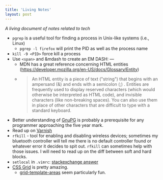 ```yaml
---
title: 'Living Notes'
layout: post
---
```


*A living document of notes related to tech*

- `pgrep` is a useful tool for finding a process in Unix-like systems (i.e., Linux)
	- `pgrep -l firefox` will print the PID as well as the process name
- `kill -9 <PID>` force kill a process 
- Use `<span>` and &mdash to create an EM DASH: <span>&mdash;</span> 
	- MDN has a great reference concerning HTML entities (https://developer.mozilla.org/en-US/docs/Glossary/Entity)
	- > An HTML entity is a piece of text ("string") that begins with an ampersand (&) and ends with a semicolon (;) . Entities are frequently used to display reserved characters (which would otherwise be interpreted as HTML code), and invisible characters (like non-breaking spaces). You can also use them in place of other characters that are difficult to type with a standard keyboard.  
- Better understanding of [GnuPG](https://gnupg.org/faq/gnupg-faq.html) is probably a prerequisite for any programmer approaching the five year mark.
- Read up on [Varnish](https://varnish-cache.org/docs/6.3/index.html) 
- `rfkill` - tool for enabling and disabling wireless devices; sometimes my bluetooth controller will tell me there is no default controller found or whatever error it decides to spit out. `rfkill` can sometimes help with those issues. I will need to read up on the diff between soft and hard blocks.
- `setlocal` in `.vimrc`: [stackexchange answer](https://vi.stackexchange.com/questions/14605/differences-between-local-global)
- [CSS Grid](https://developer.mozilla.org/en-US/docs/Web/CSS/CSS_Grid_Layout) is pretty amazing.
	- [grid-template-areas](https://developer.mozilla.org/en-US/docs/Web/CSS/grid-template-areas) seem particularly fun.
